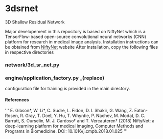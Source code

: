 # 3dsrnet
3D Shallow Residual Network

Major developement in this repository is based on NiftyNet which is a TensorFlow-based open-source convolutional neural networks (CNN) platform for research in medical image analysis.
Installation instructions can be obtained from [NiftyNet](https://pypi.org/project/NiftyNet) website
After installation, copy the following files in respective directories

### network/3d_sr_net.py
### engine/application_factory.py _(replace)


configuration file for training is provided in the main directory.












#### References

'''
E. Gibson*, W. Li*, C. Sudre, L. Fidon, D. I. Shakir, G. Wang, Z. Eaton-Rosen, R. Gray, T. Doel, Y. Hu, T. Whyntie, P. Nachev, M. Modat, D. C. Barratt, S. Ourselin, M. J. Cardoso† and T. Vercauteren† (2018) NiftyNet: a deep-learning platform for medical imaging, Computer Methods and Programs in Biomedicine. DOI: 10.1016/j.cmpb.2018.01.025
'''
